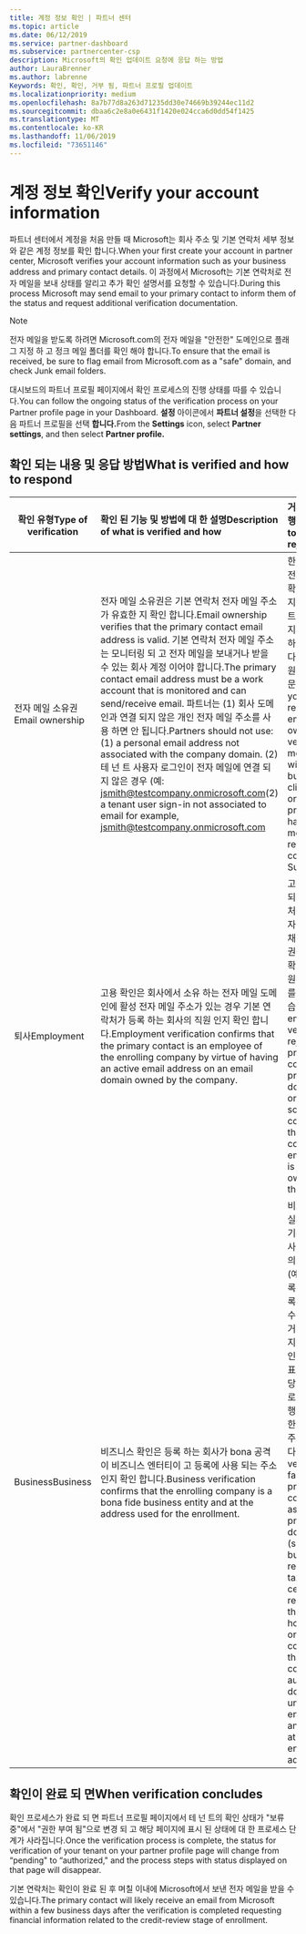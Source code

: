 ```yaml
---
title: 계정 정보 확인 | 파트너 센터
ms.topic: article
ms.date: 06/12/2019
ms.service: partner-dashboard
ms.subservice: partnercenter-csp
description: Microsoft의 확인 업데이트 요청에 응답 하는 방법
author: LauraBrenner
ms.author: labrenne
Keywords: 확인, 확인, 거부 됨, 파트너 프로필 업데이트
ms.localizationpriority: medium
ms.openlocfilehash: 8a7b77d8a263d71235dd30e74669b39244ec11d2
ms.sourcegitcommit: dbaa6c2e8a0e6431f1420e024cca6d0dd54f1425
ms.translationtype: MT
ms.contentlocale: ko-KR
ms.lasthandoff: 11/06/2019
ms.locfileid: "73651146"
---
```

# <a name="verify-your-account-information"></a><span data-ttu-id="158f7-104">계정 정보 확인</span><span class="sxs-lookup"><span data-stu-id="158f7-104">Verify your account information</span></span>

<span data-ttu-id="158f7-105">파트너 센터에서 계정을 처음 만들 때 Microsoft는 회사 주소 및 기본 연락처 세부 정보와 같은 계정 정보를 확인 합니다.</span><span class="sxs-lookup"><span data-stu-id="158f7-105">When your first create your account in partner center, Microsoft verifies your account information such as your business address and primary contact details.</span></span> <span data-ttu-id="158f7-106">이 과정에서 Microsoft는 기본 연락처로 전자 메일을 보내 상태를 알리고 추가 확인 설명서를 요청할 수 있습니다.</span><span class="sxs-lookup"><span data-stu-id="158f7-106">During this process Microsoft may send email to your primary contact to inform them of the status and request additional verification documentation.</span></span> 

>[!Note]
><span data-ttu-id="158f7-107">전자 메일을 받도록 하려면 Microsoft.com의 전자 메일을 "안전한" 도메인으로 플래그 지정 하 고 정크 메일 폴더를 확인 해야 합니다.</span><span class="sxs-lookup"><span data-stu-id="158f7-107">To ensure that the email is received, be sure to flag email from Microsoft.com as a "safe" domain, and check Junk email folders.</span></span>

<span data-ttu-id="158f7-108">대시보드의 파트너 프로필 페이지에서 확인 프로세스의 진행 상태를 따를 수 있습니다.</span><span class="sxs-lookup"><span data-stu-id="158f7-108">You can follow the ongoing status of the verification process on your Partner profile page in your Dashboard.</span></span> <span data-ttu-id="158f7-109">**설정** 아이콘에서 **파트너 설정**을 선택한 다음 파트너 프로필을 선택 **합니다.**</span><span class="sxs-lookup"><span data-stu-id="158f7-109">From the **Settings** icon, select **Partner settings**, and then select **Partner profile.**</span></span>

## <a name="what-is-verified-and-how-to-respond"></a><span data-ttu-id="158f7-110">확인 되는 내용 및 응답 방법</span><span class="sxs-lookup"><span data-stu-id="158f7-110">What is verified and how to respond</span></span>

|<span data-ttu-id="158f7-111">**확인 유형**</span><span class="sxs-lookup"><span data-stu-id="158f7-111">**Type of verification**</span></span>   |<span data-ttu-id="158f7-112">**확인 된 기능 및 방법에 대 한 설명**</span><span class="sxs-lookup"><span data-stu-id="158f7-112">**Description of what is verified and how**</span></span>   |<span data-ttu-id="158f7-113">**거부 된 경우 수행할 작업**</span><span class="sxs-lookup"><span data-stu-id="158f7-113">**What to do if rejected**</span></span>   |
|----------------------------|:-----------------------------------|:--------------------------------------|
|<span data-ttu-id="158f7-114">전자 메일 소유권</span><span class="sxs-lookup"><span data-stu-id="158f7-114">Email ownership</span></span>   |<span data-ttu-id="158f7-115">전자 메일 소유권은 기본 연락처 전자 메일 주소가 유효한 지 확인 합니다.</span><span class="sxs-lookup"><span data-stu-id="158f7-115">Email ownership verifies that the primary contact email address is valid.</span></span>  <span data-ttu-id="158f7-116">기본 연락처 전자 메일 주소는 모니터링 되 고 전자 메일을 보내거나 받을 수 있는 회사 계정 이어야 합니다.</span><span class="sxs-lookup"><span data-stu-id="158f7-116">The primary contact email address must be a work account that is monitored and can send/receive email.</span></span>  <span data-ttu-id="158f7-117">파트너는 (1) 회사 도메인과 연결 되지 않은 개인 전자 메일 주소를 사용 하면 안 됩니다.</span><span class="sxs-lookup"><span data-stu-id="158f7-117">Partners should not use: (1) a personal email address not associated with the company domain.</span></span> <span data-ttu-id="158f7-118">(2) 테 넌 트 사용자 로그인이 전자 메일에 연결 되지 않은 경우 (예: jsmith@testcompany.onmicrosoft.com</span><span class="sxs-lookup"><span data-stu-id="158f7-118">(2) a tenant user sign-in not associated to email for example, jsmith@testcompany.onmicrosoft.com</span></span>   |<span data-ttu-id="158f7-119">한 영업일 이내에 전자 메일 소유권 확인 메시지를 받지 못한 경우 파트너 프로필 페이지의 링크를 클릭 하 여 메시지를 다시 보내거나 지원 담당자에 게 문의 하세요.</span><span class="sxs-lookup"><span data-stu-id="158f7-119">If you don't receive the email ownership verification message within one business day, click the link on the Partner profile page to have the message resent, or contact Support.</span></span>|
|<span data-ttu-id="158f7-120">퇴사</span><span class="sxs-lookup"><span data-stu-id="158f7-120">Employment</span></span> |<span data-ttu-id="158f7-121">고용 확인은 회사에서 소유 하는 전자 메일 도메인에 활성 전자 메일 주소가 있는 경우 기본 연락처가 등록 하는 회사의 직원 인지 확인 합니다.</span><span class="sxs-lookup"><span data-stu-id="158f7-121">Employment verification confirms that the primary contact is an employee of the enrolling company by virtue of having an active email address on an email domain owned by the company.</span></span>|<span data-ttu-id="158f7-122">고용 확인이 거부 되 면 기본 연락처는 담당자의 전자 메일 도메인이 채용 기관의 소유권을 갖고 있는지 확인 하는 온라인 원본 또는 설명서를 제공할 수 있습니다.</span><span class="sxs-lookup"><span data-stu-id="158f7-122">If employment verification is rejected, the primary contact can provide documentation or an online source confirming that the contact's email domain is under the ownership of their employer.</span></span>|
|<span data-ttu-id="158f7-123">Business</span><span class="sxs-lookup"><span data-stu-id="158f7-123">Business</span></span>   |<span data-ttu-id="158f7-124">비즈니스 확인은 등록 하는 회사가 bona 공격이 비즈니스 엔터티이 고 등록에 사용 되는 주소 인지 확인 합니다.</span><span class="sxs-lookup"><span data-stu-id="158f7-124">Business verification confirms that the enrolling company is a bona fide business entity and at the address used for the enrollment.</span></span>|<span data-ttu-id="158f7-125">비즈니스 확인에 실패 하는 경우 기본 연락처에 회사의 집 국가에서의 공식 설명서 (예: 비즈니스 등록 또는 세금 등록 인증서 또는 수령)를 제공 하거나 해당 회사의 지방 자치 체 확인 하는 메시지가 표시 됩니다. 해당 엔터티 이름으로 비즈니스를 수행할 수 있는 권한이 있으며 등록 주소에 있습니다.</span><span class="sxs-lookup"><span data-stu-id="158f7-125">If business verification fails, the primary contact will be asked to provide official documentation (such as a business registration or tax registration certificate or receipt)from the company's home country or municipality confirming that the company is authorized to do business under that entity name and is located at the enrollment address.</span></span>|

## <a name="when-verification-concludes"></a><span data-ttu-id="158f7-126">확인이 완료 되 면</span><span class="sxs-lookup"><span data-stu-id="158f7-126">When verification concludes</span></span>

<span data-ttu-id="158f7-127">확인 프로세스가 완료 되 면 파트너 프로필 페이지에서 테 넌 트의 확인 상태가 "보류 중"에서 "권한 부여 됨"으로 변경 되 고 해당 페이지에 표시 된 상태에 대 한 프로세스 단계가 사라집니다.</span><span class="sxs-lookup"><span data-stu-id="158f7-127">Once the verification process is complete, the status for verification of your tenant on your partner profile page will change from “pending" to “authorized," and the process steps with status displayed on that page will disappear.</span></span>

<span data-ttu-id="158f7-128">기본 연락처는 확인이 완료 된 후 며칠 이내에 Microsoft에서 보낸 전자 메일을 받을 수 있습니다.</span><span class="sxs-lookup"><span data-stu-id="158f7-128">The primary contact will likely receive an email from Microsoft within a few business days after the verification is completed requesting financial information related to the credit-review stage of enrollment.</span></span>